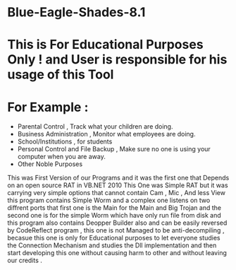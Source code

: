# Blue-Eagle-Shades-8.1
# This is For Educational Purposes Only ! and User is responsible for his usage of this Tool

# For Example : 
- Parental Control , Track what your children are doing.
- Business Administration , Monitor what employees are doing.
- School/Institutions , for students
- Personal Control and File Backup , Make sure no one is using your computer when you are away.
- Other Noble Purposes

This was First Version of our Programs and it was the first one that Depends on an open source RAT in VB.NET 2010 
This One was Simple RAT but it was carrying very simple options that cannot contain Cam , Mic , And less View this program contains Simple Worm and a complex one listens on two diffrent ports that first one is the Main for the Main and Big Trojan and the second one is for the simple Worm which have only run file from disk and this program also contains Deopper Builder also and can be easily reversed by CodeReflect program , this one is not Managed to be anti-decompiling , becasue this one is only for Educational purposes to let everyone studies the Connection Mechanism and studies the Dll implementation and then start developing this one without causing harm to other and without leaving our credits .
